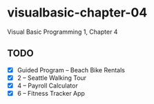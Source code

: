 # visualbasic-chapter-04
Visual Basic Programming 1, Chapter 4

## TODO
- [x] Guided Program – Beach Bike Rentals
- [x] 2 – Seattle Walking Tour
- [x] 4 – Payroll Calculator
- [x] 6 – Fitness Tracker App

